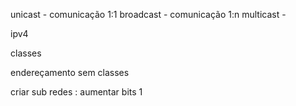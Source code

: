 unicast - comunicação 1:1
broadcast - comunicação 1:n
multicast - 

ipv4

classes

endereçamento sem classes

criar sub redes : aumentar bits 1
